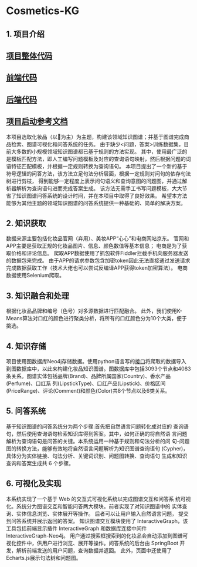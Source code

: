 # Cosmetics-KG
## 1. 项目介绍
[项目整体代码](https://github.com/cxcygzs/Cosmetics-KG)
---------
[前端代码](https://github.com/cxcygzs/Cosmetics-KG/tree/master/CosmeticsKG-Web-master)
------------
[后端代码](https://github.com/cxcygzs/Cosmetics-KG/tree/master/CosmeticsKG-master)
------------------
[项目启动参考文档](https://github.com/cxcygzs/Cosmetics-KG/blob/master/%E7%99%BE%E5%BA%A6%E7%BD%91%E7%9B%98%E8%B5%84%E6%BA%90/document.pdf)
----------------
本项目选取化妆品（以💄为主）为主题，构建该领域知识图谱；并基于图谱完成商品检索、图谱可视化和问答系统的任务。
由于缺少<问题，答案>训练数据集，目前大多数的小规模领域知识图谱都已基于规则的方法实现。 其中，使用最广泛的是模板匹配方法，即人工编写问题模板及对应的查询语句映射，然后根据问题的词语特征匹配模板，并根据一定规则转换为查询语句。
本项目提出了一个新的基于符号逻辑的问答方法，该方法立足句法分析层面，根据一定规则对问句的依存句法树进行剪枝， 得到能够一定程度上表示问句语义和查询意图的问题图，并通过解析器解析为查询语句进而完成答案生成。 该方法无需手工书写问题模板，大大节省了知识图谱问答系统的设计时间，并在本项目中取得了良好效果。 希望本方法能够为其他主题的领域知识图谱的问答系统提供一种基础的、简单的解决方案。
## 2. 知识获取
数据来源主要包括化妆品官网（弃用）、美妆APP“心心”和电商网站京东。 官网和APP主要是获取正规的化妆品图片、信息、颜色数值等基本信息； 电商是为了获取价格和评论信息。
爬取APP数据使用了抓包软件Fiddler拦截手机向服务器发送的数据包来完成。 由于APP的请求参数包含加密token因此无法直接通过发送请求完成数据获取工作（技术大佬也可以尝试反编译APP获得token加密算法）。 电商数据使用Selenium爬取。
## 3. 知识融合和处理
根据化妆品品牌和编号（色号）对多源数据进行匹配融合。 此外，我们使用K-Means算法对口红的颜色进行聚类分析，将所有的口红颜色分为10个大类，便于挑选。
## 4. 知识存储
项目使用图数据库Neo4j存储数据。使用python语言写的[接口](https://github.com/cxcygzs/Cosmetics-KG/tree/master/%E6%9E%84%E5%BB%BA%E7%9F%A5%E8%AF%86%E5%9B%BE%E8%B0%B1)将爬取的数据导入到图数据库中，以此来构建化妆品知识图谱。图数据库中包括3093个节点和4083条关系。图谱实体包括品牌(Brand)、品牌所属国家(Country)、香水产品(Perfume)、口红系 列(LipstickType)、口红产品(Lipstick)、价格区间(PriceRange)、评论(Comment)和颜色(Color)共8个节点以及6类关系。
## 5. 问答系统
基于知识图谱的问答系统分为两个步骤:首先把自然语言问题转化成对应的 查询语句，然后使用查询语句检索知识库得到答案。其中，如何正确的将自然语 言问题解析为查询语句是问答的关键。本系统运用一种基于规则和句法分析的问 句-问题图的转换方法，能够有效地将自然语言问题解析为知识图谱查询语句 (Cypher)，具体分为实体链接、句法分析、关键词识别、问题图转换、查询语句 生成和知识查询和答案生成共 6 个步骤。
## 6. 可视化及实现
本系统实现了一个基于 Web 的交互式可视化系统以完成图谱交互和问答系 统可视化。系统分为图谱交互和智能问答两大模块。前者实现了对知识图谱中的 实体查询、实体信息浏览、实体展开等操作。 后者可以让用户输入自然语言问题， 提交到问答系统并展示返回的答案。 知识图谱交互模块使用了 InteractiveGraph，该工具包括前端显示插件 InteractiveGraph 和数据库连接中间件 InteractiveGraph-Neo4j。 用户通过搜索框搜索到的化妆品会自动添加到图谱可视化控件中，供用户进行浏览、展开等操作。问答系统的后台由 SpringBoot 开发，解析前端发送的用户问题，查询数据并返回。 此外，页面中还使用了 Echarts.js展示句法树和问题图。

